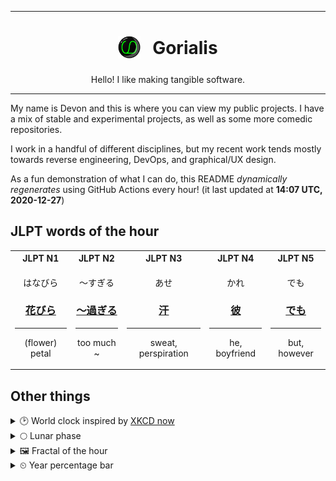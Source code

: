 ***

<h1 align="center">
<sub>
    <img src="readme/resources/avatar.png" height="36">
</sub>
&nbsp;
Gorialis
</h1>
<p align="center">
Hello! I like making tangible software.
</p>

***

My name is Devon and this is where you can view my public projects. I have a mix of stable and experimental projects, as well as some more comedic repositories.

I work in a handful of different disciplines, but my recent work tends mostly towards reverse engineering, DevOps, and graphical/UX design.

As a fun demonstration of what I can do, this README *dynamically regenerates* using GitHub Actions every hour! (it last updated at **14:07 UTC, 2020-12-27**)

<h2>JLPT words of the hour</h2>
<table>
    <tr>
        <th>JLPT N1</th>
        <th>JLPT N2</th>
        <th>JLPT N3</th>
        <th>JLPT N4</th>
        <th>JLPT N5</th>
    </tr>
    <tr>
        <td>
            <p align="center">はなびら</p>
            <h3 align="center"><b><a href="https://jisho.org/search/%E8%8A%B1%E3%81%B3%E3%82%89">花びら</a></b></h3>
            <hr>
            <p align="center">(flower) petal</p>
        </td>
        <td>
            <p align="center">～すぎる</p>
            <h3 align="center"><b><a href="https://jisho.org/search/%EF%BD%9E%E9%81%8E%E3%81%8E%E3%82%8B">～過ぎる</a></b></h3>
            <hr>
            <p align="center">too much ~</p>
        </td>
        <td>
            <p align="center">あせ</p>
            <h3 align="center"><b><a href="https://jisho.org/search/%E6%B1%97">汗</a></b></h3>
            <hr>
            <p align="center">sweat,<wbr> perspiration</p>
        </td>
        <td>
            <p align="center">かれ</p>
            <h3 align="center"><b><a href="https://jisho.org/search/%E5%BD%BC">彼</a></b></h3>
            <hr>
            <p align="center">he,<wbr> boyfriend</p>
        </td>
        <td>
            <p align="center">でも</p>
            <h3 align="center"><b><a href="https://jisho.org/search/%E3%81%A7%E3%82%82">でも</a></b></h3>
            <hr>
            <p align="center">but,<wbr> however</p>
        </td>
    </tr>
</table>

<h2>Other things</h2>
<details>
<summary>🕑  World clock inspired by <a href="https://xkcd.com/now">XKCD now</a></summary>

> <img src="generated/now.png" width="512">

</details>
<details>
<summary>🌕 Lunar phase</summary>

The moon is approximately 45.76% through its phase (Full Moon).

</details>
<details>
<summary>&#x1f5bc; Fractal of the hour</summary>

> <img src="generated/fractal.png" width="512">

</details>
<details>
<summary>&#x23f2; Year percentage bar</summary>
<pre><code>2020 [███████████████████▁] 98.79%</code></pre>
</details>
